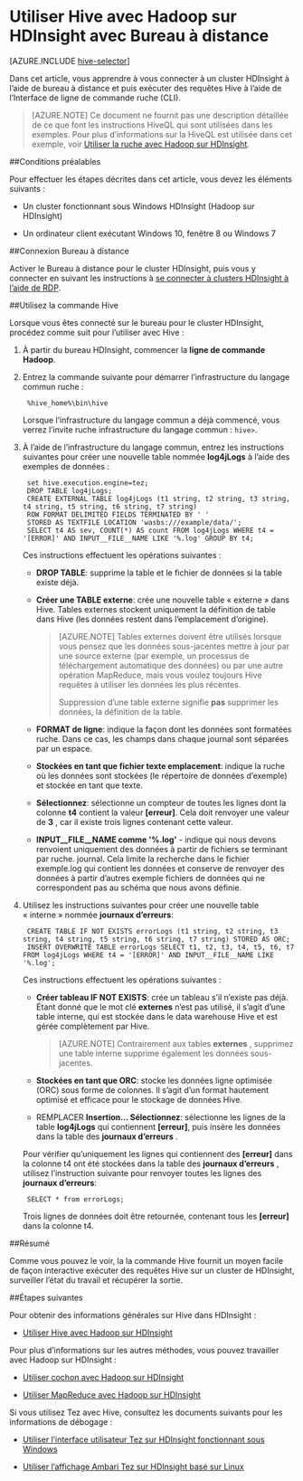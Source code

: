 <properties
   pageTitle="Utiliser Hadoop Hive et Bureau à distance dans HDInsight | Microsoft Azure"
   description="Découvrez comment vous connecter au cluster Hadoop en HDInsight à l’aide de bureau à distance et puis exécuter des requêtes Hive à l’aide de l’Interface de ligne de commande ruche."
   services="hdinsight"
   documentationCenter=""
   authors="Blackmist"
   manager="jhubbard"
   editor="cgronlun"
    tags="azure-portal"/>

<tags
   ms.service="hdinsight"
   ms.devlang="na"
   ms.topic="article"
   ms.tgt_pltfrm="na"
   ms.workload="big-data"
   ms.date="09/06/2016"
   ms.author="larryfr"/>

# <a name="use-hive-with-hadoop-on-hdinsight-with-remote-desktop"></a>Utiliser Hive avec Hadoop sur HDInsight avec Bureau à distance

[AZURE.INCLUDE [hive-selector](../../includes/hdinsight-selector-use-hive.md)]

Dans cet article, vous apprendre à vous connecter à un cluster HDInsight à l’aide de bureau à distance et puis exécuter des requêtes Hive à l’aide de l’Interface de ligne de commande ruche (CLI).

> [AZURE.NOTE] Ce document ne fournit pas une description détaillée de ce que font les instructions HiveQL qui sont utilisées dans les exemples. Pour plus d’informations sur la HiveQL est utilisée dans cet exemple, voir [Utiliser la ruche avec Hadoop sur HDInsight](hdinsight-use-hive.md).

##<a id="prereq"></a>Conditions préalables

Pour effectuer les étapes décrites dans cet article, vous devez les éléments suivants :

* Un cluster fonctionnant sous Windows HDInsight (Hadoop sur HDInsight)

* Un ordinateur client exécutant Windows 10, fenêtre 8 ou Windows 7

##<a id="connect"></a>Connexion Bureau à distance

Activer le Bureau à distance pour le cluster HDInsight, puis vous y connecter en suivant les instructions à [se connecter à clusters HDInsight à l’aide de RDP](hdinsight-administer-use-management-portal.md#rdp).

##<a id="hive"></a>Utilisez la commande Hive

Lorsque vous êtes connecté sur le bureau pour le cluster HDInsight, procédez comme suit pour l’utiliser avec Hive :

1. À partir du bureau HDInsight, commencer la **ligne de commande Hadoop**.

2. Entrez la commande suivante pour démarrer l’infrastructure du langage commun ruche :

        %hive_home%\bin\hive

    Lorsque l’infrastructure du langage commun a déjà commencé, vous verrez l’invite ruche infrastructure du langage commun : `hive>`.

3. À l’aide de l’infrastructure du langage commun, entrez les instructions suivantes pour créer une nouvelle table nommée **log4jLogs** à l’aide des exemples de données :

        set hive.execution.engine=tez;
        DROP TABLE log4jLogs;
        CREATE EXTERNAL TABLE log4jLogs (t1 string, t2 string, t3 string, t4 string, t5 string, t6 string, t7 string)
        ROW FORMAT DELIMITED FIELDS TERMINATED BY ' '
        STORED AS TEXTFILE LOCATION 'wasbs:///example/data/';
        SELECT t4 AS sev, COUNT(*) AS count FROM log4jLogs WHERE t4 = '[ERROR]' AND INPUT__FILE__NAME LIKE '%.log' GROUP BY t4;

    Ces instructions effectuent les opérations suivantes :

    * **DROP TABLE**: supprime la table et le fichier de données si la table existe déjà.

    * **Créer une TABLE externe**: crée une nouvelle table « externe » dans Hive. Tables externes stockent uniquement la définition de table dans Hive (les données restent dans l’emplacement d’origine).

        > [AZURE.NOTE] Tables externes doivent être utilisés lorsque vous pensez que les données sous-jacentes mettre à jour par une source externe (par exemple, un processus de téléchargement automatique des données) ou par une autre opération MapReduce, mais vous voulez toujours Hive requêtes à utiliser les données les plus récentes.
        >
        > Suppression d’une table externe signifie **pas** supprimer les données, la définition de la table.

    * **FORMAT de ligne**: indique la façon dont les données sont formatées ruche. Dans ce cas, les champs dans chaque journal sont séparées par un espace.

    * **Stockées en tant que fichier texte emplacement**: indique la ruche où les données sont stockées (le répertoire de données d’exemple) et stockée en tant que texte.

    * **Sélectionnez**: sélectionne un compteur de toutes les lignes dont la colonne **t4** contient la valeur **[erreur]**. Cela doit renvoyer une valeur de **3** , car il existe trois lignes contenant cette valeur.

    * **INPUT__FILE__NAME comme '%.log'** - indique qui nous devons renvoient uniquement des données à partir de fichiers se terminant par ruche. journal. Cela limite la recherche dans le fichier exemple.log qui contient les données et conserve de renvoyer des données à partir d’autres exemple fichiers de données qui ne correspondent pas au schéma que nous avons définie.


4. Utilisez les instructions suivantes pour créer une nouvelle table « interne » nommée **journaux d’erreurs**:

        CREATE TABLE IF NOT EXISTS errorLogs (t1 string, t2 string, t3 string, t4 string, t5 string, t6 string, t7 string) STORED AS ORC;
        INSERT OVERWRITE TABLE errorLogs SELECT t1, t2, t3, t4, t5, t6, t7 FROM log4jLogs WHERE t4 = '[ERROR]' AND INPUT__FILE__NAME LIKE '%.log';

    Ces instructions effectuent les opérations suivantes :

    * **Créer tableau IF NOT EXISTS**: crée un tableau s’il n’existe pas déjà. Étant donné que le mot clé **externes** n’est pas utilisé, il s’agit d’une table interne, qui est stockée dans le data warehouse Hive et est gérée complètement par Hive.

        > [AZURE.NOTE] Contrairement aux tables **externes** , supprimez une table interne supprime également les données sous-jacentes.

    * **Stockées en tant que ORC**: stocke les données ligne optimisée (ORC) sous forme de colonnes. Il s’agit d’un format hautement optimisé et efficace pour le stockage de données Hive.

    * REMPLACER **Insertion... Sélectionnez**: sélectionne les lignes de la table **log4jLogs** qui contiennent **[erreur]**, puis insère les données dans la table des **journaux d’erreurs** .

    Pour vérifier qu’uniquement les lignes qui contiennent des **[erreur]** dans la colonne t4 ont été stockées dans la table des **journaux d’erreurs** , utilisez l’instruction suivante pour renvoyer toutes les lignes des **journaux d’erreurs**:

        SELECT * from errorLogs;

    Trois lignes de données doit être retournée, contenant tous les **[erreur]** dans la colonne t4.

##<a id="summary"></a>Résumé

Comme vous pouvez le voir, la la commande Hive fournit un moyen facile de façon interactive exécuter des requêtes Hive sur un cluster de HDInsight, surveiller l’état du travail et récupérer la sortie.

##<a id="nextsteps"></a>Étapes suivantes

Pour obtenir des informations générales sur Hive dans HDInsight :

* [Utiliser Hive avec Hadoop sur HDInsight](hdinsight-use-hive.md)

Pour plus d’informations sur les autres méthodes, vous pouvez travailler avec Hadoop sur HDInsight :

* [Utiliser cochon avec Hadoop sur HDInsight](hdinsight-use-pig.md)

* [Utiliser MapReduce avec Hadoop sur HDInsight](hdinsight-use-mapreduce.md)

Si vous utilisez Tez avec Hive, consultez les documents suivants pour les informations de débogage :

* [Utiliser l’interface utilisateur Tez sur HDInsight fonctionnant sous Windows](hdinsight-debug-tez-ui.md)

* [Utiliser l’affichage Ambari Tez sur HDInsight basé sur Linux](hdinsight-debug-ambari-tez-view.md)

[1]: ../HDInsight/hdinsight-hadoop-visual-studio-tools-get-started.md

[hdinsight-sdk-documentation]: http://msdnstage.redmond.corp.microsoft.com/library/dn479185.aspx

[azure-purchase-options]: http://azure.microsoft.com/pricing/purchase-options/
[azure-member-offers]: http://azure.microsoft.com/pricing/member-offers/
[azure-free-trial]: http://azure.microsoft.com/pricing/free-trial/

[apache-tez]: http://tez.apache.org
[apache-hive]: http://hive.apache.org/
[apache-log4j]: http://en.wikipedia.org/wiki/Log4j
[hive-on-tez-wiki]: https://cwiki.apache.org/confluence/display/Hive/Hive+on+Tez
[import-to-excel]: http://azure.microsoft.com/documentation/articles/hdinsight-connect-excel-power-query/


[hdinsight-use-oozie]: hdinsight-use-oozie.md
[hdinsight-analyze-flight-data]: hdinsight-analyze-flight-delay-data.md





[hdinsight-provision]: hdinsight-provision-clusters.md
[hdinsight-submit-jobs]: hdinsight-submit-hadoop-jobs-programmatically.md
[hdinsight-upload-data]: hdinsight-upload-data.md


[Powershell-install-configure]: ../powershell-install-configure.md
[powershell-here-strings]: http://technet.microsoft.com/library/ee692792.aspx

